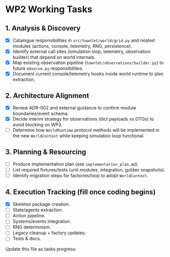 # WP2 Working Tasks

## 1. Analysis & Discovery
- [x] Catalogue responsibilities in `src/townlet/world/grid.py` and related modules (actions, console, telemetry, RNG, persistence).
- [x] Identify external call sites (simulation loop, telemetry, observation builder) that depend on world internals.
- [x] Map existing observation pipeline (`townlet/observations/builder.py`) to future `observe.py` responsibilities.
- [x] Document current console/telemetry hooks inside world runtime to plan extraction.

## 2. Architecture Alignment
- [x] Review ADR-002 and external guidance to confirm module boundaries/event schema.
- [x] Decide interim strategy for observations (dict payloads vs DTOs) to avoid blocking on WP3.
- [ ] Determine how `WorldRuntime` protocol methods will be implemented in the new `WorldContext` while keeping simulation loop functional.

## 3. Planning & Resourcing
- [ ] Produce implementation plan (see `implementation_plan.md`).
- [ ] List required fixtures/tests (unit modules, integration, golden snapshots).
- [ ] Identify migration steps for factories/loop to adopt `WorldContext`.

## 4. Execution Tracking (fill once coding begins)
- [x] Skeleton package creation.
- [ ] State/agents extraction.
- [ ] Action pipeline.
- [ ] Systems/events integration.
- [ ] RNG determinism.
- [ ] Legacy cleanup + factory updates.
- [ ] Tests & docs.

Update this file as tasks progress.
